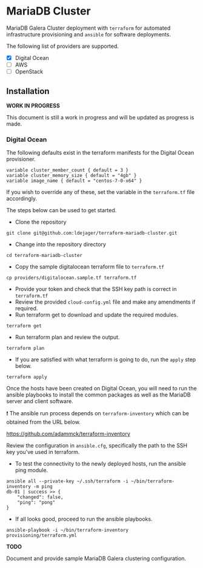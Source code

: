 # MariaDB Cluster

MariaDB Galera Cluster deployment with `terraform` for automated infrastructure provisioning and `ansible` for software deployments.

The following list of providers are supported.

- [x] Digital Ocean
- [ ] AWS
- [ ] OpenStack

## Installation

**WORK IN PROGRESS**

This document is still a work in progress and will be updated as progress is made.

### Digital Ocean

The following defaults exist in the terraform manifests for the Digital Ocean provisioner.

```
variable cluster_member_count { default = 3 }
variable cluster_memory_size { default = "4gb" }
variable image_name { default = "centos-7-0-x64" }
```

If you wish to override any of these, set the variable in the `terraform.tf` file accordingly.

The steps below can be used to get started.

- Clone the repository
```shell
git clone git@github.com:ldejager/terraform-mariadb-cluster.git
```
- Change into the repository directory
```shell
cd terraform-mariadb-cluster
```
- Copy the sample digitalocean terraform file to `terraform.tf`
```shell
cp providers/digitalocean.sample.tf terraform.tf
```
- Provide your token and check that the SSH key path is correct in `terraform.tf`
- Review the provided `cloud-config.yml` file and make any amendments if required.
- Run terraform get to download and update the required modules.
```shell
terraform get
```
- Run terraform plan and review the output.
```shell
terraform plan
```
- If you are satisfied with what terraform is going to do, run the `apply` step below.
```shell
terraform apply
```

Once the hosts have been created on Digital Ocean, you will need to run the ansible playbooks to install the common packages as well as the MariaDB server and client software.

:exclamation: The ansible run process depends on `terraform-inventory` which can be obtained from the URL below.

https://github.com/adammck/terraform-inventory

Review the configuration in `ansible.cfg`, specifically the path to the SSH key you've used in terraform.

- To test the connectivity to the newly deployed hosts, run the ansible ping module.
```shell
ansible all --private-key ~/.ssh/terraform -i ~/bin/terraform-inventory -m ping
db-01 | success >> {
    "changed": false,
    "ping": "pong"
}
```

- If all looks good, proceed to run the ansible playbooks.
```shell
ansible-playbook -i ~/bin/terraform-inventory provisioning/terraform.yml
```


**TODO**

Document and provide sample MariaDB Galera clustering configuration.
